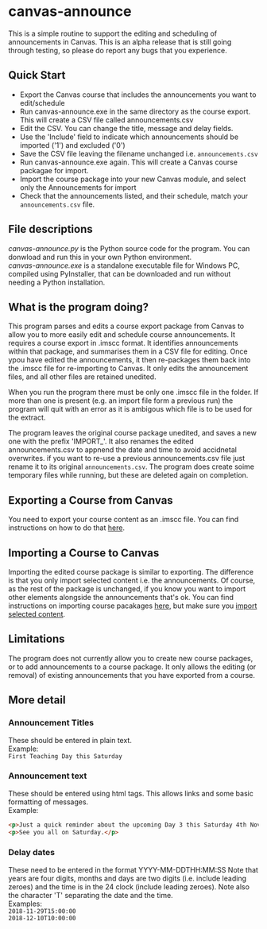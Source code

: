 # canvas-announce
This is a simple routine to support the editing and scheduling of announcements in Canvas. This is an alpha release that is still going through testing, so please do report any bugs that you experience.

## Quick Start
* Export the Canvas course that includes the announcements you want to edit/schedule
* Run canvas-announce.exe in the same directory as the course export. This will create a CSV file called announcements.csv
* Edit the CSV. You can change the title, message and delay fields.
* Use the 'Include' field to indicate which announcements should be imported ('1') and excluded ('0')
* Save the CSV file leaving the filename unchanged i.e. ```announcements.csv```
* Run canvas-announce.exe again. This will create a Canvas course packagae for import.
* Import the course package into your new Canvas module, and select only the Announcements for import
* Check that the announcements listed, and their schedule, match your ```announcements.csv``` file.  

## File descriptions  
*canvas-announce.py* is the Python source code for the program. You can donwload and run this in your own Python environment.  
*canvas-announce.exe* is a standalone executable file for Windows PC, compiled using PyInstaller, that can be downloaded and run without needing a Python installation.  

## What is the program doing?
This program parses and edits a course export package from Canvas to allow you to more easily edit and schedule course announcements. It requires a course export in .imscc format. It identifies announcements within that package, and summarises them in a CSV file for editing. Once ypou have edited the announcements, it then re-packages them back into the .imscc file for re-importing to Canvas. It only edits the announcement files, and all other files are retained unedited.  

When you run the program there must be only one .imscc file in the folder.  If more than one is present (e.g. an import file form a previous run) the program will quit with an error as it is ambigous which file is to be used for the extract.  

The program leaves the original course package unedited, and saves a new one with the prefix 'IMPORT_'. It also renames the edited announcements.csv to appnend the date and time to avoid accidnetal overwrites.  if you want to re-use a previous announcements.csv file just rename it to its original ```announcements.csv```. The program does create soime temporary files while running, but these are deleted again on completion.  

## Exporting a Course from Canvas
You need to export your course content as an .imscc file.  You can find instructions on how to do that [here](https://community.canvaslms.com/docs/DOC-12785-415241323).  

## Importing a Course to Canvas
Importing the edited course package is similar to exporting.  The difference is that you only import selected content i.e. the announcements. Of course, as the rest of the package is unchanged, if you know you want to import other elements alongside the announcements that's ok.  You can find instructions on importing course pacakages [here](https://community.canvaslms.com/docs/DOC-10713-67952724501), but make sure you [import selected content](https://community.canvaslms.com/docs/DOC-13101-4152497985). 

## Limitations
The program does not currently allow you to create new course packages, or to add announcements to a course package.  It only allows the editing (or removal) of existing announcements that you have exported from a course.

## More detail
### Announcement Titles
These should be entered in plain text.  
Example:  
```First Teaching Day this Saturday```
### Announcement text
These should be entered using html tags.  This allows links and some basic formatting of messages.  
Example:  
```html
<p>Just a quick reminder about the upcoming Day 3 this Saturday 4th November.  Please do try and download the files in advance of the class if you can.  We will begin at 10:15am as usual in 2Y5.</p>
<p>See you all on Saturday.</p>
```
### Delay dates
These need to be entered in the format YYYY-MM-DDTHH:MM:SS
Note that years are four digits, months and days are two digits (i.e. include leading zeroes) and the time is in the 24 clock (include leading zeroes). Note also the character 'T' separating the date and the time.  
Examples:  
```2018-11-29T15:00:00```  
```2018-12-10T10:00:00```
